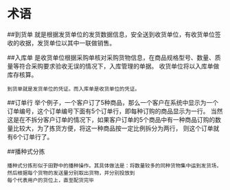 术语
========

##到货单
    就是根据发货单位的发货数据信息，安全送到收货单位，有收货单位签收的收据，发货单位以其中一联做销售。
    
##入库单
    是收货单位根据采购单核对采购货物信息，在商品规格型号、数量、质量等符合采购要求验收无误的情况下，入库管理的单据。
    收货单位将以入库单做库存核算。
    
    到货单就是发货单位的凭证。而入库单是收货单位的凭证。
    
##订单行
    举个例子，一个客户订了5种商品，那么一个客户在系统中显示为一个订单编号，这个订单编号下面有5个订单行，即每种订购的商品显示为一行。
    当然这是在不拆分客户订单的情况下，如果客户订单的5个商品中有一种商品订购的数量比较大，为了拣货方便，将这一种商品按一定比例拆分为两行，
    则这个订单就有6个订单行了。
    
##播种式分拣

    播种式分拣形似于田野中的播种操作。其具体做法是：将数量较多的同种货物集中运到发货场，然后根据每个货物的发送量分别取出货物，并分别投放到
    每个代表用户的货位上，直至配货完毕